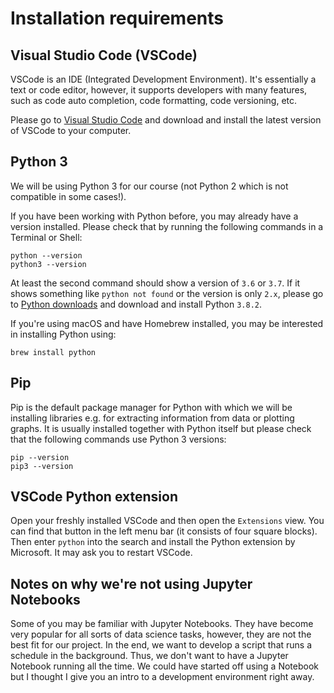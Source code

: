 # Installation requirements

## Visual Studio Code (VSCode)

VSCode is an IDE (Integrated Development Environment). It's essentially a text or code editor, however, it supports developers with many features, such as code auto completion, code formatting, code versioning, etc.

Please go to [Visual Studio Code](https://code.visualstudio.com/) and download and install the latest version of VSCode to your computer.

## Python 3

We will be using Python 3 for our course (not Python 2 which is not compatible in some cases!).

If you have been working with Python before, you may already have a version installed. Please check that by running the following commands in a Terminal or Shell:

```
python --version
python3 --version
```

At least the second command should show a version of `3.6` or `3.7`. If it shows something like `python not found` or the version is only `2.x`, please go to [Python downloads](https://www.python.org/downloads/) and download and install Python `3.8.2`.

If you're using macOS and have Homebrew installed, you may be interested in installing Python using:

```
brew install python
```

## Pip

Pip is the default package manager for Python with which we will be installing libraries e.g. for extracting information from data or plotting graphs. It is usually installed together with Python itself but please check that the following commands use Python 3 versions:

```
pip --version
pip3 --version
```

## VSCode Python extension

Open your freshly installed VSCode and then open the `Extensions` view. You can find that button in the left menu bar (it consists of four square blocks). Then enter `python` into the search and install the Python extension by Microsoft. It may ask you to restart VSCode.

## Notes on why we're not using Jupyter Notebooks

Some of you may be familiar with Jupyter Notebooks. They have become very popular for all sorts of data science tasks, however, they are not the best fit for our project. In the end, we want to develop a script that runs a schedule in the background. Thus, we don't want to have a Jupyter Notebook running all the time. We could have started off using a Notebook but I thought I give you an intro to a development environment right away.
